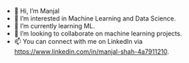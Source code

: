 - 👋 Hi, I’m Manjal
- 👀 I’m interested in Machine Learning and Data Science.
- 🌱 I’m currently learning ML.
- 💞️ I’m looking to collaborate on machine learning projects.
- 📫 You can connect with me on LinkedIn via https://www.linkedin.com/in/manjal-shah-4a7911210.

<!---
manjalshah/manjalshah is a ✨ special ✨ repository because its `README.md` (this file) appears on your GitHub profile.
You can click the Preview link to take a look at your changes.
--->

